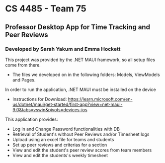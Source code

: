 # CS 4485 - Team 75

## Professor Desktop App for Time Tracking and Peer Reviews

### Developed by Sarah Yakum and Emma Hockett

This project was provided by the .NET MAUI framework, so all setup files come from there.
- The files we developed on in the following folders: Models, ViewModels and Pages.


In order to run the application, .NET MAUI must be installed on the device
- Instructions for Download: https://learn.microsoft.com/en-us/dotnet/maui/get-started/first-app?view=net-maui-9.0&tabs=vswin&pivots=devices-ios

This application provides:
- Log in and Change Password functionalities with DB
- Retrieval of Student's without Peer Reviews and/or Timesheet logs
- Upload using an excel file for teams and students
- Set up peer reviews and criterias for a section
- View and edit the student's peer review scores from team members
- View and edit the students's weekly timesheet






